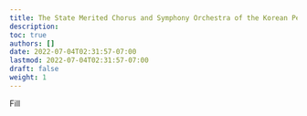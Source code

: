 ```yaml
---
title: The State Merited Chorus and Symphony Orchestra of the Korean People's Army
description:
toc: true
authors: []
date: 2022-07-04T02:31:57-07:00
lastmod: 2022-07-04T02:31:57-07:00
draft: false
weight: 1
---
```

Fill